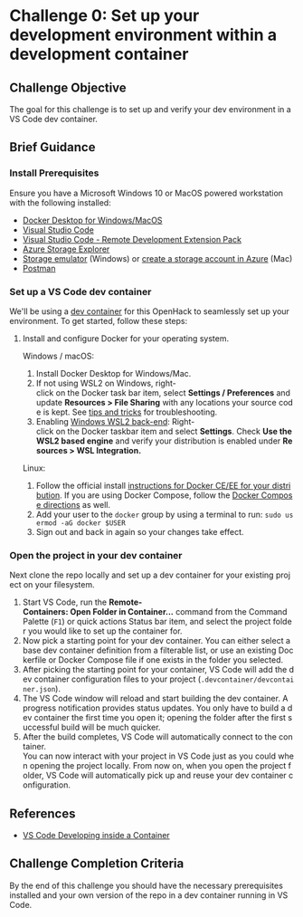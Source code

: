 # Challenge 0: Set up your development environment within a development container

## Challenge Objective
The goal for this challenge is to set up and verify your dev environment in a VS Code dev container.

## Brief Guidance

### Install Prerequisites
Ensure you have a Microsoft Windows 10 or MacOS powered workstation with the following installed:
- [Docker Desktop for Windows/MacOS](https://www.docker.com/products/docker-desktop)
- [Visual Studio Code](https://code.visualstudio.com/)
- [Visual Studio Code - Remote Development Extension Pack](https://marketplace.visualstudio.com/items?itemName=ms-vscode-remote.vscode-remote-extensionpack)
- [Azure Storage Explorer](https://azure.microsoft.com/en-us/features/storage-explorer/)
- [Storage emulator](https://docs.microsoft.com/en-us/azure/storage/common/storage-use-emulator) (Windows) or [create a storage account in Azure](https://docs.microsoft.com/en-us/azure/storage/common/storage-account-create?tabs=azure-portal) (Mac)
- [Postman](https://www.postman.com/downloads/)

### Set up a VS Code dev container

We'll be using a [dev container](https://code.visualstudio.com/docs/remote/containers) for this OpenHack to seamlessly set up your environment. To get started, follow these steps:

1. Install and configure Docker for your operating system.

    Windows / macOS:
    1. Install Docker Desktop for Windows/Mac.
    2. If not using WSL2 on Windows, right-click on the Docker task bar item, select **Settings / Preferences** and update **Resources > File Sharing** with any locations your source code is kept. See [tips and tricks](https://code.visualstudio.com/docs/remote/troubleshooting#_container-tips) for troubleshooting.
    3. Enabling [Windows WSL2 back-end](https://aka.ms/vscode-remote/containers/docker-wsl2): Right-click on the Docker taskbar item and select **Settings**. Check **Use the WSL2 based engine** and verify your distribution is enabled under **Resources > WSL Integration.**

    Linux:

    1. Follow the official install [instructions for Docker CE/EE for your distribution](https://docs.docker.com/install/#supported-platforms). If you are using Docker Compose, follow the [Docker Compose directions](https://docs.docker.com/compose/install/) as well.
    2. Add your user to the `docker` group by using a terminal to run: `sudo usermod -aG docker $USER`
    3. Sign out and back in again so your changes take effect.

### Open the project in your dev container

Next clone the repo locally and set up a dev container for your existing project on your filesystem.

1. Start VS Code, run the **Remote-Containers: Open Folder in Container...** command from the Command Palette (`F1`) or quick actions Status bar item, and select the project folder you would like to set up the container for.
2. Now pick a starting point for your dev container. You can either select a base dev container definition from a filterable list, or use an existing Dockerfile or Docker Compose file if one exists in the folder you selected.
3. After picking the starting point for your container, VS Code will add the dev container configuration files to your project (`.devcontainer/devcontainer.json`).
4. The VS Code window will reload and start building the dev container. A progress notification provides status updates. You only have to build a dev container the first time you open it; opening the folder after the first successful build will be much quicker.
5. After the build completes, VS Code will automatically connect to the container.
You can now interact with your project in VS Code just as you could when opening the project locally. From now on, when you open the project folder, VS Code will automatically pick up and reuse your dev container configuration.

## References
- [VS Code Developing inside a Container](https://code.visualstudio.com/docs/remote/containers)



## Challenge Completion Criteria
By the end of this challenge you should have the necessary prerequisites installed and your own version of the repo in a dev container running in VS Code.